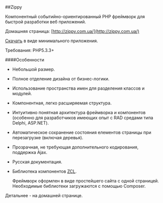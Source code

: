 ##Zippy


  Компонентный событийно-ориентированный  PHP  фреймворк для  быстрой  разработки 
веб  приложений.

Домашняя страница:  [http://zippy.com.ua/](http://zippy.com.ua/)

[Скачать](https://github.com/leon-mbs/zippy/releases/download/v1.0.8/Framework.zip) в  виде  минимального  приложения.

Требования: PHP5.3.3+

####Особенности
          
* Небольшой размер.
* Полное отделение дизайна от бизнес-логики.
* Использование пространства имен для разделения классов и модулей.
* Компонентная, легко расширяемая структура.
* Интуитивно понятная архитектура фреймворка и компонентов (особенно для разработчиков 
  имеющих опыт с  RAD средами типа Delphi, ASP.NET).
* Автоматическое сохранение состояния елементов страницы при перезагрузке (включая деревья).
* Прозрачная, не требующая дополнительного кодирования, поддержка Ajax.
* Русская документация.
* Библиотека компонентов [ZCL](http://zippy.com.ua/Zippy-framework/biblioteka_komponentov).


  Фреймворк  оформлен  в   виде  простейшего  сайта с  одной страницей.
Необходимые  библиотеки  загружаются   с  помощью  Composer.
 
Детальнее - на  домашней  странице.

